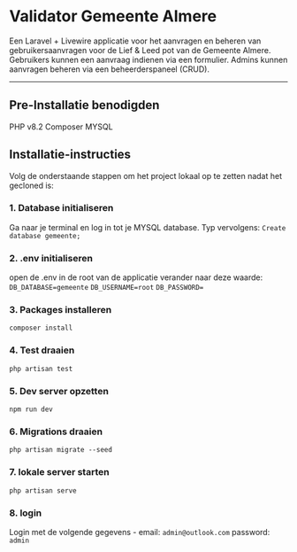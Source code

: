 #  Validator Gemeente Almere

Een Laravel + Livewire applicatie voor het aanvragen en beheren van gebruikersaanvragen voor de Lief & Leed pot van de Gemeente Almere. Gebruikers kunnen een aanvraag indienen via een formulier. Admins kunnen aanvragen beheren via een beheerderspaneel (CRUD).

---
##  Pre-Installatie benodigden
PHP v8.2
Composer
MYSQL

##  Installatie-instructies

Volg de onderstaande stappen om het project lokaal op te zetten nadat het gecloned is:

### 1. Database initialiseren
Ga naar je terminal en log in tot je MYSQL database. Typ vervolgens:
`Create database gemeente;`


### 2. .env initialiseren
open de .env in de root van de applicatie
verander naar deze waarde:
`DB_DATABASE=gemeente`
`DB_USERNAME=root`
`DB_PASSWORD=`

### 3. Packages installeren
`composer install`

### 4. Test draaien
`php artisan test`

### 5. Dev server opzetten
`npm run dev`

### 6. Migrations draaien
`php artisan migrate --seed`

### 7. lokale server starten
`php artisan serve`

### 8. login
Login met de volgende gegevens -
email: `admin@outlook.com`
password: `admin`



